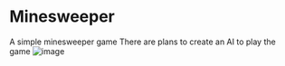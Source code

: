 # Minesweeper
A simple minesweeper game
There are plans to create an AI to play the game
![image](https://user-images.githubusercontent.com/83114471/164245339-cefe6276-179b-40be-b662-2adb9a156422.png)
